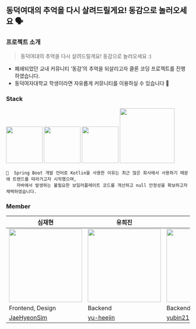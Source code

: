 ## 동덕여대의 추억을 다시 살려드릴게요! 동감으로 놀러오세요 🗣️
### 프로젝트 소개

> 동덕여대의 추억을 다시 살려드릴게요! 동감으로 놀러오세요 :)
> 
- 폐쇄되었던 교내 커뮤니티 ‘동감’의 추억을 되살리고자 클론 코딩 프로젝트를 진행하였습니다.
- 동덕여자대학교 학생이라면 자유롭게 커뮤니티를 이용하실 수 있습니다 🙌

### Stack
<img width="100px" src="https://1.bp.blogspot.com/-PwaAONmMm78/V-ASbVPG39I/AAAAAAAADZY/boHNhTW5V4Y45qzx6gIweePgoO2VkIhfQCLcB/s200/image04.png" /> <img width="100px" src="https://blog.kakaocdn.net/dn/VBztF/btrfTKCwFMh/MtM5UkxO7vIHakKIIajRV0/img.png" /> <img width="100px" src="https://taetaetae.github.io/images/spring-boot-eclipse/spring-boot-logo.jpg" /> <img width="150px" src="https://github.com/kotlin-project-team/.github/assets/96467030/08f1fe56-57a2-4261-90a7-c039c9a54f01" /> 

```
📝  Spring Boot 개발 언어로 Kotlin을 사용한 이유는 최근 많은 회사에서 사용하기 때문에 트렌드를 따라가고자 시작했으며,
    자바에서 발생하는 불필요한 보일러플레이트 코드를 개선하고 null 안정성을 확보하고자 채택하였습니다.
```

### Member

| 심재현 | 유희진 | 김유빈 |
| --- | --- | --- |
| <img width="200px" src="https://avatars.githubusercontent.com/u/112995965?v=4" /> | <img width="200px" src="https://avatars.githubusercontent.com/u/96467030?v=4" /> | <img width="200px" src="https://avatars.githubusercontent.com/u/80163835?v=4" /> |
| Frontend, Design | Backend | Backend |
| [JaeHyeonSim](https://github.com/JaeHyeonSim) | [yu-heejin](https://github.com/yu-heejin) | [yubin21](https://github.com/yubin21) |
